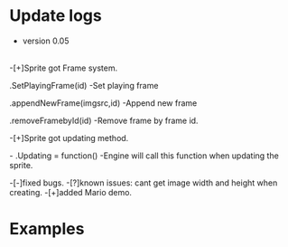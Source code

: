 <h1>Update logs</h1>

- version 0.05
<br>
	-[+]Sprite got Frame system.
		<p>   .SetPlayingFrame(id) -Set playing frame </p>
		<p>   .appendNewFrame(imgsrc,id) -Append new frame</p>
		<p>   .removeFramebyId(id) -Remove frame by frame id.</p>
	-[+]Sprite got updating method.
		<p>-   .Updating = function() -Engine will call this function when updating the sprite.</p>
	-[-]fixed bugs.
	-[?]known issues: cant get image width and height when creating.
	-[+]added Mario demo.

<h1>Examples</h2>

